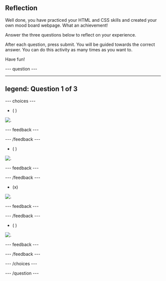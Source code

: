 ## Reflection

Well done, you have practiced your HTML and CSS skills and created your own mood board webpage. What an achievement!

Answer the three questions below to reflect on your experience.

After each question, press submit. You will be guided towards the correct answer. You can do this activity as many times as you want to.

Have fun!

--- question ---

---
legend: Question 1 of 3
---


--- choices ---

- ( )

![.](images/image-wide.png)

  --- feedback ---

  --- /feedback ---

- ( )

![.](images/image-wide-image.png)

  --- feedback ---

  --- /feedback ---

- (x) 

![.](images/regular-image.png)

  --- feedback ---

  --- /feedback ---

- ( ) 

![.](images/wide-image.png)

  --- feedback ---

  --- /feedback ---

--- /choices ---

--- /question ---
